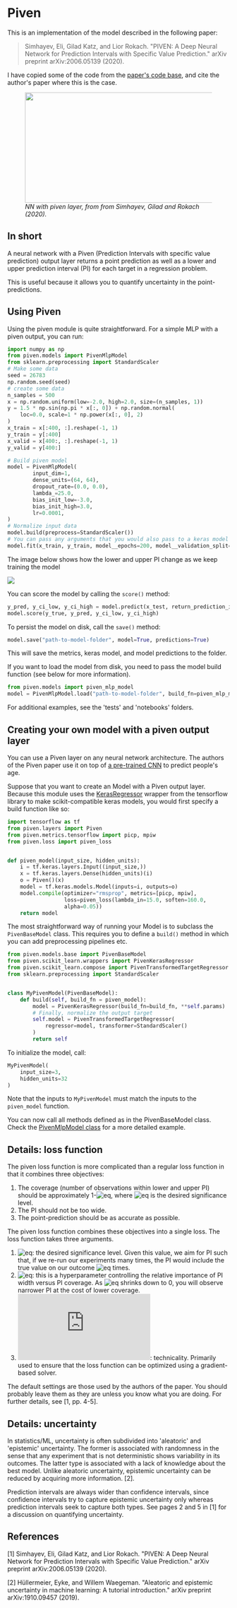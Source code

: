# Piven

This is an implementation of the model described in the following paper:

> Simhayev, Eli, Gilad Katz, and Lior Rokach. "PIVEN: A Deep Neural Network for Prediction Intervals with Specific Value Prediction." arXiv preprint arXiv:2006.05139 (2020).

I have copied some of the code from the [paper's code base](https://github.com/elisim/piven), and cite the author's paper where this is the case.

<figure>
    <img src="https://github.com/elisim/piven/blob/master/piven_architecture.jpg" height=250 width=800>
    <figcaption>
        <i>NN with piven layer, from from Simhayev, Gilad and Rokach (2020).</i>
    </figcaption>
</figure>

## In short

A neural network with a Piven (Prediction Intervals with specific value prediction) output layer returns a point
prediction as well as a lower and upper prediction interval (PI) for each target in a regression problem. 

This is useful because it allows you to quantify uncertainty in the point-predictions.

## Using Piven

Using the piven module is quite straightforward. For a simple MLP with a piven output, you can run:

```python
import numpy as np
from piven.models import PivenMlpModel
from sklearn.preprocessing import StandardScaler
# Make some data
seed = 26783
np.random.seed(seed)
# create some data
n_samples = 500
x = np.random.uniform(low=-2.0, high=2.0, size=(n_samples, 1))
y = 1.5 * np.sin(np.pi * x[:, 0]) + np.random.normal(
    loc=0.0, scale=1 * np.power(x[:, 0], 2)
)
x_train = x[:400, :].reshape(-1, 1)
y_train = y[:400]
x_valid = x[400:, :].reshape(-1, 1)
y_valid = y[400:]

# Build piven model
model = PivenMlpModel(
        input_dim=1,
        dense_units=(64, 64),
        dropout_rate=(0.0, 0.0),
        lambda_=25.0,
        bias_init_low=-3.0,
        bias_init_high=3.0,
        lr=0.0001,
)
# Normalize input data
model.build(preprocess=StandardScaler())
# You can pass any arguments that you would also pass to a keras model
model.fit(x_train, y_train, model__epochs=200, model__validation_split=.2)
```

The image below shows how the lower and upper PI change as we keep training the model

<img src="piven_img_example.gif"></img>

You can score the model by calling the `score()` method:

```python
y_pred, y_ci_low, y_ci_high = model.predict(x_test, return_prediction_intervals=True)
model.score(y_true, y_pred, y_ci_low, y_ci_high)
```

To persist the model on disk, call the `save()` method:

```python
model.save("path-to-model-folder", model=True, predictions=True)
```

This will save the metrics, keras model, and model predictions to the folder.

If you want to load the model from disk, you need to pass the model build function (see below for more information).

```python
from piven.models import piven_mlp_model
model = PivenMlpModel.load("path-to-model-folder", build_fn=piven_mlp_model)
```

For additional examples, see the 'tests' and 'notebooks' folders.

## Creating your own model with a piven output layer

You can use a Piven layer on any neural network architecture. The authors of the Piven paper use it on top of
[a pre-trained CNN](https://github.com/elisim/piven/blob/master/imdb/main.py) to predict people's age.

Suppose that you want to create an Model with a Piven output layer. Because this module uses the 
[KerasRegressor](https://www.tensorflow.org/api_docs/python/tf/keras/wrappers/scikit_learn/KerasRegressor)  wrapper 
from the tensorflow library to make scikit-compatible keras models, you would first specify a build
function like so:

```python
import tensorflow as tf
from piven.layers import Piven
from piven.metrics.tensorflow import picp, mpiw
from piven.loss import piven_loss


def piven_model(input_size, hidden_units):
    i = tf.keras.layers.Input((input_size,))
    x = tf.keras.layers.Dense(hidden_units)(i)
    o = Piven()(x)
    model = tf.keras.models.Model(inputs=i, outputs=o)
    model.compile(optimizer="rmsprop", metrics=[picp, mpiw], 
                  loss=piven_loss(lambda_in=15.0, soften=160.0, 
                  alpha=0.05))
    return model
```

The most straightforward way of running your Model is to subclass the `PivenBaseModel` class. This requires you
to define a `build()` method in which you can add preprocessing pipelines etc. 

```python
from piven.models.base import PivenBaseModel
from piven.scikit_learn.wrappers import PivenKerasRegressor
from piven.scikit_learn.compose import PivenTransformedTargetRegressor
from sklearn.preprocessing import StandardScaler


class MyPivenModel(PivenBaseModel):
    def build(self, build_fn = piven_model):
        model = PivenKerasRegressor(build_fn=build_fn, **self.params)
        # Finally, normalize the output target
        self.model = PivenTransformedTargetRegressor(
            regressor=model, transformer=StandardScaler()
        )
        return self
```

To initialize the model, call:

```python
MyPivenModel(
    input_size=3,
    hidden_units=32
)
```

Note that the inputs to `MyPivenModel` must match the inputs to the `piven_model` function.

You can now call all methods defined as in the PivenBaseModel class. Check the 
[PivenMlpModel class](https://gitlab.com/jasperginn/piven.py/-/blob/dev/src/piven/Models/mlp_regressor.py)
for a more detailed example.

## Details: loss function

The piven loss function is more complicated than a regular loss function in that it combines three objectives:

1. The coverage (number of observations within lower and upper PI) should be approximately 
1-![eq](https://latex.codecogs.com/gif.latex?\alpha), where ![eq](https://latex.codecogs.com/gif.latex?\alpha) 
is the desired significance level.
2. The PI should not be too wide.
3. The point-prediction should be as accurate as possible.

The piven loss function combines these objectives into a single loss. The loss function takes three arguments.

1. ![eq](https://latex.codecogs.com/gif.latex?\alpha): the desired significance level. Given this value, we aim for PI 
such that, if we re-run our experiments many times, the PI would include the true value on our outcome 
 ![eq](https://latex.codecogs.com/gif.latex?(1-\alpha)&space;*&space;100) times.
2. ![eq](https://latex.codecogs.com/gif.latex?\lambda): this is a hyperparameter controlling the relative importance 
of PI width versus PI coverage. As ![eq](https://latex.codecogs.com/gif.latex?\lambda) shrinks down to 0, you will 
observe narrower PI at the cost of lower coverage.
3. ![eq](https://latex.codecogs.com/gif.latex?s): technicality. Primarily used to ensure that the loss function can 
be optimized using a gradient-based solver.

The default settings are those used by the authors of the paper. You should probably leave them as they are unless you
know what you are doing. For further details, see [1, pp. 4-5].

## Details: uncertainty

In statistics/ML, uncertainty is often subdivided into 'aleatoric' and 'epistemic' uncertainty. The former is associated
with randomness in the sense that any experiment that is not deterministic shows variability in its outcomes. The latter
type is associated with a lack of knowledge about the best model. Unlike aleatoric uncertainty, epistemic uncertainty 
can be reduced by acquiring more information. [2].

Prediction intervals are always wider than confidence intervals, since confidence intervals try to capture epistemic
uncertainty only whereas prediction intervals seek to capture both types. See pages 2 and 5 in [1] for a discussion
on quantifying uncertainty.

## References

[1] Simhayev, Eli, Gilad Katz, and Lior Rokach. "PIVEN: A Deep Neural Network for Prediction Intervals with Specific Value Prediction." arXiv preprint arXiv:2006.05139 (2020).

[2] Hüllermeier, Eyke, and Willem Waegeman. "Aleatoric and epistemic uncertainty in machine learning: A tutorial introduction." arXiv preprint arXiv:1910.09457 (2019).
 
